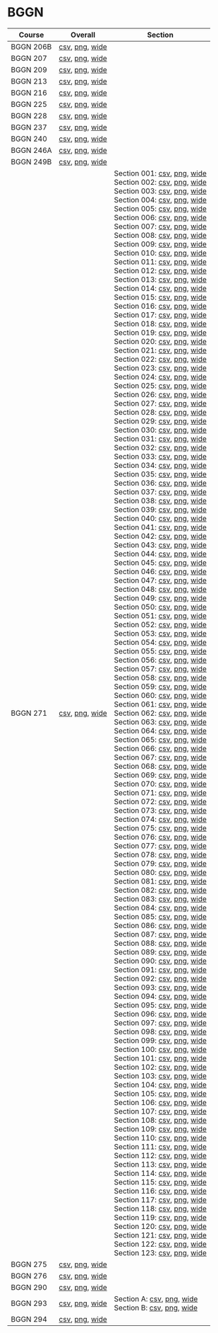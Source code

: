 # BGGN

| Course | Overall | Section |
| ------ | ------- | ------- |
| BGGN 206B | [csv](https://github.com/UCSD-Historical-Enrollment-Data/2025Winter/blob/main/overall/BGGN%20206B.csv), [png](https://raw.githubusercontent.com/UCSD-Historical-Enrollment-Data/2025Winter/main/plot_overall/BGGN%20206B.png), [wide](https://raw.githubusercontent.com/UCSD-Historical-Enrollment-Data/2025Winter/main/plot_overall_wide/BGGN%20206B.png) |  |
| BGGN 207 | [csv](https://github.com/UCSD-Historical-Enrollment-Data/2025Winter/blob/main/overall/BGGN%20207.csv), [png](https://raw.githubusercontent.com/UCSD-Historical-Enrollment-Data/2025Winter/main/plot_overall/BGGN%20207.png), [wide](https://raw.githubusercontent.com/UCSD-Historical-Enrollment-Data/2025Winter/main/plot_overall_wide/BGGN%20207.png) |  |
| BGGN 209 | [csv](https://github.com/UCSD-Historical-Enrollment-Data/2025Winter/blob/main/overall/BGGN%20209.csv), [png](https://raw.githubusercontent.com/UCSD-Historical-Enrollment-Data/2025Winter/main/plot_overall/BGGN%20209.png), [wide](https://raw.githubusercontent.com/UCSD-Historical-Enrollment-Data/2025Winter/main/plot_overall_wide/BGGN%20209.png) |  |
| BGGN 213 | [csv](https://github.com/UCSD-Historical-Enrollment-Data/2025Winter/blob/main/overall/BGGN%20213.csv), [png](https://raw.githubusercontent.com/UCSD-Historical-Enrollment-Data/2025Winter/main/plot_overall/BGGN%20213.png), [wide](https://raw.githubusercontent.com/UCSD-Historical-Enrollment-Data/2025Winter/main/plot_overall_wide/BGGN%20213.png) |  |
| BGGN 216 | [csv](https://github.com/UCSD-Historical-Enrollment-Data/2025Winter/blob/main/overall/BGGN%20216.csv), [png](https://raw.githubusercontent.com/UCSD-Historical-Enrollment-Data/2025Winter/main/plot_overall/BGGN%20216.png), [wide](https://raw.githubusercontent.com/UCSD-Historical-Enrollment-Data/2025Winter/main/plot_overall_wide/BGGN%20216.png) |  |
| BGGN 225 | [csv](https://github.com/UCSD-Historical-Enrollment-Data/2025Winter/blob/main/overall/BGGN%20225.csv), [png](https://raw.githubusercontent.com/UCSD-Historical-Enrollment-Data/2025Winter/main/plot_overall/BGGN%20225.png), [wide](https://raw.githubusercontent.com/UCSD-Historical-Enrollment-Data/2025Winter/main/plot_overall_wide/BGGN%20225.png) |  |
| BGGN 228 | [csv](https://github.com/UCSD-Historical-Enrollment-Data/2025Winter/blob/main/overall/BGGN%20228.csv), [png](https://raw.githubusercontent.com/UCSD-Historical-Enrollment-Data/2025Winter/main/plot_overall/BGGN%20228.png), [wide](https://raw.githubusercontent.com/UCSD-Historical-Enrollment-Data/2025Winter/main/plot_overall_wide/BGGN%20228.png) |  |
| BGGN 237 | [csv](https://github.com/UCSD-Historical-Enrollment-Data/2025Winter/blob/main/overall/BGGN%20237.csv), [png](https://raw.githubusercontent.com/UCSD-Historical-Enrollment-Data/2025Winter/main/plot_overall/BGGN%20237.png), [wide](https://raw.githubusercontent.com/UCSD-Historical-Enrollment-Data/2025Winter/main/plot_overall_wide/BGGN%20237.png) |  |
| BGGN 240 | [csv](https://github.com/UCSD-Historical-Enrollment-Data/2025Winter/blob/main/overall/BGGN%20240.csv), [png](https://raw.githubusercontent.com/UCSD-Historical-Enrollment-Data/2025Winter/main/plot_overall/BGGN%20240.png), [wide](https://raw.githubusercontent.com/UCSD-Historical-Enrollment-Data/2025Winter/main/plot_overall_wide/BGGN%20240.png) |  |
| BGGN 246A | [csv](https://github.com/UCSD-Historical-Enrollment-Data/2025Winter/blob/main/overall/BGGN%20246A.csv), [png](https://raw.githubusercontent.com/UCSD-Historical-Enrollment-Data/2025Winter/main/plot_overall/BGGN%20246A.png), [wide](https://raw.githubusercontent.com/UCSD-Historical-Enrollment-Data/2025Winter/main/plot_overall_wide/BGGN%20246A.png) |  |
| BGGN 249B | [csv](https://github.com/UCSD-Historical-Enrollment-Data/2025Winter/blob/main/overall/BGGN%20249B.csv), [png](https://raw.githubusercontent.com/UCSD-Historical-Enrollment-Data/2025Winter/main/plot_overall/BGGN%20249B.png), [wide](https://raw.githubusercontent.com/UCSD-Historical-Enrollment-Data/2025Winter/main/plot_overall_wide/BGGN%20249B.png) |  |
| BGGN 271 | [csv](https://github.com/UCSD-Historical-Enrollment-Data/2025Winter/blob/main/overall/BGGN%20271.csv), [png](https://raw.githubusercontent.com/UCSD-Historical-Enrollment-Data/2025Winter/main/plot_overall/BGGN%20271.png), [wide](https://raw.githubusercontent.com/UCSD-Historical-Enrollment-Data/2025Winter/main/plot_overall_wide/BGGN%20271.png) | Section 001: [csv](https://github.com/UCSD-Historical-Enrollment-Data/2025Winter/blob/main/section/BGGN%20271_001.csv), [png](https://raw.githubusercontent.com/UCSD-Historical-Enrollment-Data/2025Winter/main/plot_section/BGGN%20271_001.png), [wide](https://raw.githubusercontent.com/UCSD-Historical-Enrollment-Data/2025Winter/main/plot_section_wide/BGGN%20271_001.png)<br>Section 002: [csv](https://github.com/UCSD-Historical-Enrollment-Data/2025Winter/blob/main/section/BGGN%20271_002.csv), [png](https://raw.githubusercontent.com/UCSD-Historical-Enrollment-Data/2025Winter/main/plot_section/BGGN%20271_002.png), [wide](https://raw.githubusercontent.com/UCSD-Historical-Enrollment-Data/2025Winter/main/plot_section_wide/BGGN%20271_002.png)<br>Section 003: [csv](https://github.com/UCSD-Historical-Enrollment-Data/2025Winter/blob/main/section/BGGN%20271_003.csv), [png](https://raw.githubusercontent.com/UCSD-Historical-Enrollment-Data/2025Winter/main/plot_section/BGGN%20271_003.png), [wide](https://raw.githubusercontent.com/UCSD-Historical-Enrollment-Data/2025Winter/main/plot_section_wide/BGGN%20271_003.png)<br>Section 004: [csv](https://github.com/UCSD-Historical-Enrollment-Data/2025Winter/blob/main/section/BGGN%20271_004.csv), [png](https://raw.githubusercontent.com/UCSD-Historical-Enrollment-Data/2025Winter/main/plot_section/BGGN%20271_004.png), [wide](https://raw.githubusercontent.com/UCSD-Historical-Enrollment-Data/2025Winter/main/plot_section_wide/BGGN%20271_004.png)<br>Section 005: [csv](https://github.com/UCSD-Historical-Enrollment-Data/2025Winter/blob/main/section/BGGN%20271_005.csv), [png](https://raw.githubusercontent.com/UCSD-Historical-Enrollment-Data/2025Winter/main/plot_section/BGGN%20271_005.png), [wide](https://raw.githubusercontent.com/UCSD-Historical-Enrollment-Data/2025Winter/main/plot_section_wide/BGGN%20271_005.png)<br>Section 006: [csv](https://github.com/UCSD-Historical-Enrollment-Data/2025Winter/blob/main/section/BGGN%20271_006.csv), [png](https://raw.githubusercontent.com/UCSD-Historical-Enrollment-Data/2025Winter/main/plot_section/BGGN%20271_006.png), [wide](https://raw.githubusercontent.com/UCSD-Historical-Enrollment-Data/2025Winter/main/plot_section_wide/BGGN%20271_006.png)<br>Section 007: [csv](https://github.com/UCSD-Historical-Enrollment-Data/2025Winter/blob/main/section/BGGN%20271_007.csv), [png](https://raw.githubusercontent.com/UCSD-Historical-Enrollment-Data/2025Winter/main/plot_section/BGGN%20271_007.png), [wide](https://raw.githubusercontent.com/UCSD-Historical-Enrollment-Data/2025Winter/main/plot_section_wide/BGGN%20271_007.png)<br>Section 008: [csv](https://github.com/UCSD-Historical-Enrollment-Data/2025Winter/blob/main/section/BGGN%20271_008.csv), [png](https://raw.githubusercontent.com/UCSD-Historical-Enrollment-Data/2025Winter/main/plot_section/BGGN%20271_008.png), [wide](https://raw.githubusercontent.com/UCSD-Historical-Enrollment-Data/2025Winter/main/plot_section_wide/BGGN%20271_008.png)<br>Section 009: [csv](https://github.com/UCSD-Historical-Enrollment-Data/2025Winter/blob/main/section/BGGN%20271_009.csv), [png](https://raw.githubusercontent.com/UCSD-Historical-Enrollment-Data/2025Winter/main/plot_section/BGGN%20271_009.png), [wide](https://raw.githubusercontent.com/UCSD-Historical-Enrollment-Data/2025Winter/main/plot_section_wide/BGGN%20271_009.png)<br>Section 010: [csv](https://github.com/UCSD-Historical-Enrollment-Data/2025Winter/blob/main/section/BGGN%20271_010.csv), [png](https://raw.githubusercontent.com/UCSD-Historical-Enrollment-Data/2025Winter/main/plot_section/BGGN%20271_010.png), [wide](https://raw.githubusercontent.com/UCSD-Historical-Enrollment-Data/2025Winter/main/plot_section_wide/BGGN%20271_010.png)<br>Section 011: [csv](https://github.com/UCSD-Historical-Enrollment-Data/2025Winter/blob/main/section/BGGN%20271_011.csv), [png](https://raw.githubusercontent.com/UCSD-Historical-Enrollment-Data/2025Winter/main/plot_section/BGGN%20271_011.png), [wide](https://raw.githubusercontent.com/UCSD-Historical-Enrollment-Data/2025Winter/main/plot_section_wide/BGGN%20271_011.png)<br>Section 012: [csv](https://github.com/UCSD-Historical-Enrollment-Data/2025Winter/blob/main/section/BGGN%20271_012.csv), [png](https://raw.githubusercontent.com/UCSD-Historical-Enrollment-Data/2025Winter/main/plot_section/BGGN%20271_012.png), [wide](https://raw.githubusercontent.com/UCSD-Historical-Enrollment-Data/2025Winter/main/plot_section_wide/BGGN%20271_012.png)<br>Section 013: [csv](https://github.com/UCSD-Historical-Enrollment-Data/2025Winter/blob/main/section/BGGN%20271_013.csv), [png](https://raw.githubusercontent.com/UCSD-Historical-Enrollment-Data/2025Winter/main/plot_section/BGGN%20271_013.png), [wide](https://raw.githubusercontent.com/UCSD-Historical-Enrollment-Data/2025Winter/main/plot_section_wide/BGGN%20271_013.png)<br>Section 014: [csv](https://github.com/UCSD-Historical-Enrollment-Data/2025Winter/blob/main/section/BGGN%20271_014.csv), [png](https://raw.githubusercontent.com/UCSD-Historical-Enrollment-Data/2025Winter/main/plot_section/BGGN%20271_014.png), [wide](https://raw.githubusercontent.com/UCSD-Historical-Enrollment-Data/2025Winter/main/plot_section_wide/BGGN%20271_014.png)<br>Section 015: [csv](https://github.com/UCSD-Historical-Enrollment-Data/2025Winter/blob/main/section/BGGN%20271_015.csv), [png](https://raw.githubusercontent.com/UCSD-Historical-Enrollment-Data/2025Winter/main/plot_section/BGGN%20271_015.png), [wide](https://raw.githubusercontent.com/UCSD-Historical-Enrollment-Data/2025Winter/main/plot_section_wide/BGGN%20271_015.png)<br>Section 016: [csv](https://github.com/UCSD-Historical-Enrollment-Data/2025Winter/blob/main/section/BGGN%20271_016.csv), [png](https://raw.githubusercontent.com/UCSD-Historical-Enrollment-Data/2025Winter/main/plot_section/BGGN%20271_016.png), [wide](https://raw.githubusercontent.com/UCSD-Historical-Enrollment-Data/2025Winter/main/plot_section_wide/BGGN%20271_016.png)<br>Section 017: [csv](https://github.com/UCSD-Historical-Enrollment-Data/2025Winter/blob/main/section/BGGN%20271_017.csv), [png](https://raw.githubusercontent.com/UCSD-Historical-Enrollment-Data/2025Winter/main/plot_section/BGGN%20271_017.png), [wide](https://raw.githubusercontent.com/UCSD-Historical-Enrollment-Data/2025Winter/main/plot_section_wide/BGGN%20271_017.png)<br>Section 018: [csv](https://github.com/UCSD-Historical-Enrollment-Data/2025Winter/blob/main/section/BGGN%20271_018.csv), [png](https://raw.githubusercontent.com/UCSD-Historical-Enrollment-Data/2025Winter/main/plot_section/BGGN%20271_018.png), [wide](https://raw.githubusercontent.com/UCSD-Historical-Enrollment-Data/2025Winter/main/plot_section_wide/BGGN%20271_018.png)<br>Section 019: [csv](https://github.com/UCSD-Historical-Enrollment-Data/2025Winter/blob/main/section/BGGN%20271_019.csv), [png](https://raw.githubusercontent.com/UCSD-Historical-Enrollment-Data/2025Winter/main/plot_section/BGGN%20271_019.png), [wide](https://raw.githubusercontent.com/UCSD-Historical-Enrollment-Data/2025Winter/main/plot_section_wide/BGGN%20271_019.png)<br>Section 020: [csv](https://github.com/UCSD-Historical-Enrollment-Data/2025Winter/blob/main/section/BGGN%20271_020.csv), [png](https://raw.githubusercontent.com/UCSD-Historical-Enrollment-Data/2025Winter/main/plot_section/BGGN%20271_020.png), [wide](https://raw.githubusercontent.com/UCSD-Historical-Enrollment-Data/2025Winter/main/plot_section_wide/BGGN%20271_020.png)<br>Section 021: [csv](https://github.com/UCSD-Historical-Enrollment-Data/2025Winter/blob/main/section/BGGN%20271_021.csv), [png](https://raw.githubusercontent.com/UCSD-Historical-Enrollment-Data/2025Winter/main/plot_section/BGGN%20271_021.png), [wide](https://raw.githubusercontent.com/UCSD-Historical-Enrollment-Data/2025Winter/main/plot_section_wide/BGGN%20271_021.png)<br>Section 022: [csv](https://github.com/UCSD-Historical-Enrollment-Data/2025Winter/blob/main/section/BGGN%20271_022.csv), [png](https://raw.githubusercontent.com/UCSD-Historical-Enrollment-Data/2025Winter/main/plot_section/BGGN%20271_022.png), [wide](https://raw.githubusercontent.com/UCSD-Historical-Enrollment-Data/2025Winter/main/plot_section_wide/BGGN%20271_022.png)<br>Section 023: [csv](https://github.com/UCSD-Historical-Enrollment-Data/2025Winter/blob/main/section/BGGN%20271_023.csv), [png](https://raw.githubusercontent.com/UCSD-Historical-Enrollment-Data/2025Winter/main/plot_section/BGGN%20271_023.png), [wide](https://raw.githubusercontent.com/UCSD-Historical-Enrollment-Data/2025Winter/main/plot_section_wide/BGGN%20271_023.png)<br>Section 024: [csv](https://github.com/UCSD-Historical-Enrollment-Data/2025Winter/blob/main/section/BGGN%20271_024.csv), [png](https://raw.githubusercontent.com/UCSD-Historical-Enrollment-Data/2025Winter/main/plot_section/BGGN%20271_024.png), [wide](https://raw.githubusercontent.com/UCSD-Historical-Enrollment-Data/2025Winter/main/plot_section_wide/BGGN%20271_024.png)<br>Section 025: [csv](https://github.com/UCSD-Historical-Enrollment-Data/2025Winter/blob/main/section/BGGN%20271_025.csv), [png](https://raw.githubusercontent.com/UCSD-Historical-Enrollment-Data/2025Winter/main/plot_section/BGGN%20271_025.png), [wide](https://raw.githubusercontent.com/UCSD-Historical-Enrollment-Data/2025Winter/main/plot_section_wide/BGGN%20271_025.png)<br>Section 026: [csv](https://github.com/UCSD-Historical-Enrollment-Data/2025Winter/blob/main/section/BGGN%20271_026.csv), [png](https://raw.githubusercontent.com/UCSD-Historical-Enrollment-Data/2025Winter/main/plot_section/BGGN%20271_026.png), [wide](https://raw.githubusercontent.com/UCSD-Historical-Enrollment-Data/2025Winter/main/plot_section_wide/BGGN%20271_026.png)<br>Section 027: [csv](https://github.com/UCSD-Historical-Enrollment-Data/2025Winter/blob/main/section/BGGN%20271_027.csv), [png](https://raw.githubusercontent.com/UCSD-Historical-Enrollment-Data/2025Winter/main/plot_section/BGGN%20271_027.png), [wide](https://raw.githubusercontent.com/UCSD-Historical-Enrollment-Data/2025Winter/main/plot_section_wide/BGGN%20271_027.png)<br>Section 028: [csv](https://github.com/UCSD-Historical-Enrollment-Data/2025Winter/blob/main/section/BGGN%20271_028.csv), [png](https://raw.githubusercontent.com/UCSD-Historical-Enrollment-Data/2025Winter/main/plot_section/BGGN%20271_028.png), [wide](https://raw.githubusercontent.com/UCSD-Historical-Enrollment-Data/2025Winter/main/plot_section_wide/BGGN%20271_028.png)<br>Section 029: [csv](https://github.com/UCSD-Historical-Enrollment-Data/2025Winter/blob/main/section/BGGN%20271_029.csv), [png](https://raw.githubusercontent.com/UCSD-Historical-Enrollment-Data/2025Winter/main/plot_section/BGGN%20271_029.png), [wide](https://raw.githubusercontent.com/UCSD-Historical-Enrollment-Data/2025Winter/main/plot_section_wide/BGGN%20271_029.png)<br>Section 030: [csv](https://github.com/UCSD-Historical-Enrollment-Data/2025Winter/blob/main/section/BGGN%20271_030.csv), [png](https://raw.githubusercontent.com/UCSD-Historical-Enrollment-Data/2025Winter/main/plot_section/BGGN%20271_030.png), [wide](https://raw.githubusercontent.com/UCSD-Historical-Enrollment-Data/2025Winter/main/plot_section_wide/BGGN%20271_030.png)<br>Section 031: [csv](https://github.com/UCSD-Historical-Enrollment-Data/2025Winter/blob/main/section/BGGN%20271_031.csv), [png](https://raw.githubusercontent.com/UCSD-Historical-Enrollment-Data/2025Winter/main/plot_section/BGGN%20271_031.png), [wide](https://raw.githubusercontent.com/UCSD-Historical-Enrollment-Data/2025Winter/main/plot_section_wide/BGGN%20271_031.png)<br>Section 032: [csv](https://github.com/UCSD-Historical-Enrollment-Data/2025Winter/blob/main/section/BGGN%20271_032.csv), [png](https://raw.githubusercontent.com/UCSD-Historical-Enrollment-Data/2025Winter/main/plot_section/BGGN%20271_032.png), [wide](https://raw.githubusercontent.com/UCSD-Historical-Enrollment-Data/2025Winter/main/plot_section_wide/BGGN%20271_032.png)<br>Section 033: [csv](https://github.com/UCSD-Historical-Enrollment-Data/2025Winter/blob/main/section/BGGN%20271_033.csv), [png](https://raw.githubusercontent.com/UCSD-Historical-Enrollment-Data/2025Winter/main/plot_section/BGGN%20271_033.png), [wide](https://raw.githubusercontent.com/UCSD-Historical-Enrollment-Data/2025Winter/main/plot_section_wide/BGGN%20271_033.png)<br>Section 034: [csv](https://github.com/UCSD-Historical-Enrollment-Data/2025Winter/blob/main/section/BGGN%20271_034.csv), [png](https://raw.githubusercontent.com/UCSD-Historical-Enrollment-Data/2025Winter/main/plot_section/BGGN%20271_034.png), [wide](https://raw.githubusercontent.com/UCSD-Historical-Enrollment-Data/2025Winter/main/plot_section_wide/BGGN%20271_034.png)<br>Section 035: [csv](https://github.com/UCSD-Historical-Enrollment-Data/2025Winter/blob/main/section/BGGN%20271_035.csv), [png](https://raw.githubusercontent.com/UCSD-Historical-Enrollment-Data/2025Winter/main/plot_section/BGGN%20271_035.png), [wide](https://raw.githubusercontent.com/UCSD-Historical-Enrollment-Data/2025Winter/main/plot_section_wide/BGGN%20271_035.png)<br>Section 036: [csv](https://github.com/UCSD-Historical-Enrollment-Data/2025Winter/blob/main/section/BGGN%20271_036.csv), [png](https://raw.githubusercontent.com/UCSD-Historical-Enrollment-Data/2025Winter/main/plot_section/BGGN%20271_036.png), [wide](https://raw.githubusercontent.com/UCSD-Historical-Enrollment-Data/2025Winter/main/plot_section_wide/BGGN%20271_036.png)<br>Section 037: [csv](https://github.com/UCSD-Historical-Enrollment-Data/2025Winter/blob/main/section/BGGN%20271_037.csv), [png](https://raw.githubusercontent.com/UCSD-Historical-Enrollment-Data/2025Winter/main/plot_section/BGGN%20271_037.png), [wide](https://raw.githubusercontent.com/UCSD-Historical-Enrollment-Data/2025Winter/main/plot_section_wide/BGGN%20271_037.png)<br>Section 038: [csv](https://github.com/UCSD-Historical-Enrollment-Data/2025Winter/blob/main/section/BGGN%20271_038.csv), [png](https://raw.githubusercontent.com/UCSD-Historical-Enrollment-Data/2025Winter/main/plot_section/BGGN%20271_038.png), [wide](https://raw.githubusercontent.com/UCSD-Historical-Enrollment-Data/2025Winter/main/plot_section_wide/BGGN%20271_038.png)<br>Section 039: [csv](https://github.com/UCSD-Historical-Enrollment-Data/2025Winter/blob/main/section/BGGN%20271_039.csv), [png](https://raw.githubusercontent.com/UCSD-Historical-Enrollment-Data/2025Winter/main/plot_section/BGGN%20271_039.png), [wide](https://raw.githubusercontent.com/UCSD-Historical-Enrollment-Data/2025Winter/main/plot_section_wide/BGGN%20271_039.png)<br>Section 040: [csv](https://github.com/UCSD-Historical-Enrollment-Data/2025Winter/blob/main/section/BGGN%20271_040.csv), [png](https://raw.githubusercontent.com/UCSD-Historical-Enrollment-Data/2025Winter/main/plot_section/BGGN%20271_040.png), [wide](https://raw.githubusercontent.com/UCSD-Historical-Enrollment-Data/2025Winter/main/plot_section_wide/BGGN%20271_040.png)<br>Section 041: [csv](https://github.com/UCSD-Historical-Enrollment-Data/2025Winter/blob/main/section/BGGN%20271_041.csv), [png](https://raw.githubusercontent.com/UCSD-Historical-Enrollment-Data/2025Winter/main/plot_section/BGGN%20271_041.png), [wide](https://raw.githubusercontent.com/UCSD-Historical-Enrollment-Data/2025Winter/main/plot_section_wide/BGGN%20271_041.png)<br>Section 042: [csv](https://github.com/UCSD-Historical-Enrollment-Data/2025Winter/blob/main/section/BGGN%20271_042.csv), [png](https://raw.githubusercontent.com/UCSD-Historical-Enrollment-Data/2025Winter/main/plot_section/BGGN%20271_042.png), [wide](https://raw.githubusercontent.com/UCSD-Historical-Enrollment-Data/2025Winter/main/plot_section_wide/BGGN%20271_042.png)<br>Section 043: [csv](https://github.com/UCSD-Historical-Enrollment-Data/2025Winter/blob/main/section/BGGN%20271_043.csv), [png](https://raw.githubusercontent.com/UCSD-Historical-Enrollment-Data/2025Winter/main/plot_section/BGGN%20271_043.png), [wide](https://raw.githubusercontent.com/UCSD-Historical-Enrollment-Data/2025Winter/main/plot_section_wide/BGGN%20271_043.png)<br>Section 044: [csv](https://github.com/UCSD-Historical-Enrollment-Data/2025Winter/blob/main/section/BGGN%20271_044.csv), [png](https://raw.githubusercontent.com/UCSD-Historical-Enrollment-Data/2025Winter/main/plot_section/BGGN%20271_044.png), [wide](https://raw.githubusercontent.com/UCSD-Historical-Enrollment-Data/2025Winter/main/plot_section_wide/BGGN%20271_044.png)<br>Section 045: [csv](https://github.com/UCSD-Historical-Enrollment-Data/2025Winter/blob/main/section/BGGN%20271_045.csv), [png](https://raw.githubusercontent.com/UCSD-Historical-Enrollment-Data/2025Winter/main/plot_section/BGGN%20271_045.png), [wide](https://raw.githubusercontent.com/UCSD-Historical-Enrollment-Data/2025Winter/main/plot_section_wide/BGGN%20271_045.png)<br>Section 046: [csv](https://github.com/UCSD-Historical-Enrollment-Data/2025Winter/blob/main/section/BGGN%20271_046.csv), [png](https://raw.githubusercontent.com/UCSD-Historical-Enrollment-Data/2025Winter/main/plot_section/BGGN%20271_046.png), [wide](https://raw.githubusercontent.com/UCSD-Historical-Enrollment-Data/2025Winter/main/plot_section_wide/BGGN%20271_046.png)<br>Section 047: [csv](https://github.com/UCSD-Historical-Enrollment-Data/2025Winter/blob/main/section/BGGN%20271_047.csv), [png](https://raw.githubusercontent.com/UCSD-Historical-Enrollment-Data/2025Winter/main/plot_section/BGGN%20271_047.png), [wide](https://raw.githubusercontent.com/UCSD-Historical-Enrollment-Data/2025Winter/main/plot_section_wide/BGGN%20271_047.png)<br>Section 048: [csv](https://github.com/UCSD-Historical-Enrollment-Data/2025Winter/blob/main/section/BGGN%20271_048.csv), [png](https://raw.githubusercontent.com/UCSD-Historical-Enrollment-Data/2025Winter/main/plot_section/BGGN%20271_048.png), [wide](https://raw.githubusercontent.com/UCSD-Historical-Enrollment-Data/2025Winter/main/plot_section_wide/BGGN%20271_048.png)<br>Section 049: [csv](https://github.com/UCSD-Historical-Enrollment-Data/2025Winter/blob/main/section/BGGN%20271_049.csv), [png](https://raw.githubusercontent.com/UCSD-Historical-Enrollment-Data/2025Winter/main/plot_section/BGGN%20271_049.png), [wide](https://raw.githubusercontent.com/UCSD-Historical-Enrollment-Data/2025Winter/main/plot_section_wide/BGGN%20271_049.png)<br>Section 050: [csv](https://github.com/UCSD-Historical-Enrollment-Data/2025Winter/blob/main/section/BGGN%20271_050.csv), [png](https://raw.githubusercontent.com/UCSD-Historical-Enrollment-Data/2025Winter/main/plot_section/BGGN%20271_050.png), [wide](https://raw.githubusercontent.com/UCSD-Historical-Enrollment-Data/2025Winter/main/plot_section_wide/BGGN%20271_050.png)<br>Section 051: [csv](https://github.com/UCSD-Historical-Enrollment-Data/2025Winter/blob/main/section/BGGN%20271_051.csv), [png](https://raw.githubusercontent.com/UCSD-Historical-Enrollment-Data/2025Winter/main/plot_section/BGGN%20271_051.png), [wide](https://raw.githubusercontent.com/UCSD-Historical-Enrollment-Data/2025Winter/main/plot_section_wide/BGGN%20271_051.png)<br>Section 052: [csv](https://github.com/UCSD-Historical-Enrollment-Data/2025Winter/blob/main/section/BGGN%20271_052.csv), [png](https://raw.githubusercontent.com/UCSD-Historical-Enrollment-Data/2025Winter/main/plot_section/BGGN%20271_052.png), [wide](https://raw.githubusercontent.com/UCSD-Historical-Enrollment-Data/2025Winter/main/plot_section_wide/BGGN%20271_052.png)<br>Section 053: [csv](https://github.com/UCSD-Historical-Enrollment-Data/2025Winter/blob/main/section/BGGN%20271_053.csv), [png](https://raw.githubusercontent.com/UCSD-Historical-Enrollment-Data/2025Winter/main/plot_section/BGGN%20271_053.png), [wide](https://raw.githubusercontent.com/UCSD-Historical-Enrollment-Data/2025Winter/main/plot_section_wide/BGGN%20271_053.png)<br>Section 054: [csv](https://github.com/UCSD-Historical-Enrollment-Data/2025Winter/blob/main/section/BGGN%20271_054.csv), [png](https://raw.githubusercontent.com/UCSD-Historical-Enrollment-Data/2025Winter/main/plot_section/BGGN%20271_054.png), [wide](https://raw.githubusercontent.com/UCSD-Historical-Enrollment-Data/2025Winter/main/plot_section_wide/BGGN%20271_054.png)<br>Section 055: [csv](https://github.com/UCSD-Historical-Enrollment-Data/2025Winter/blob/main/section/BGGN%20271_055.csv), [png](https://raw.githubusercontent.com/UCSD-Historical-Enrollment-Data/2025Winter/main/plot_section/BGGN%20271_055.png), [wide](https://raw.githubusercontent.com/UCSD-Historical-Enrollment-Data/2025Winter/main/plot_section_wide/BGGN%20271_055.png)<br>Section 056: [csv](https://github.com/UCSD-Historical-Enrollment-Data/2025Winter/blob/main/section/BGGN%20271_056.csv), [png](https://raw.githubusercontent.com/UCSD-Historical-Enrollment-Data/2025Winter/main/plot_section/BGGN%20271_056.png), [wide](https://raw.githubusercontent.com/UCSD-Historical-Enrollment-Data/2025Winter/main/plot_section_wide/BGGN%20271_056.png)<br>Section 057: [csv](https://github.com/UCSD-Historical-Enrollment-Data/2025Winter/blob/main/section/BGGN%20271_057.csv), [png](https://raw.githubusercontent.com/UCSD-Historical-Enrollment-Data/2025Winter/main/plot_section/BGGN%20271_057.png), [wide](https://raw.githubusercontent.com/UCSD-Historical-Enrollment-Data/2025Winter/main/plot_section_wide/BGGN%20271_057.png)<br>Section 058: [csv](https://github.com/UCSD-Historical-Enrollment-Data/2025Winter/blob/main/section/BGGN%20271_058.csv), [png](https://raw.githubusercontent.com/UCSD-Historical-Enrollment-Data/2025Winter/main/plot_section/BGGN%20271_058.png), [wide](https://raw.githubusercontent.com/UCSD-Historical-Enrollment-Data/2025Winter/main/plot_section_wide/BGGN%20271_058.png)<br>Section 059: [csv](https://github.com/UCSD-Historical-Enrollment-Data/2025Winter/blob/main/section/BGGN%20271_059.csv), [png](https://raw.githubusercontent.com/UCSD-Historical-Enrollment-Data/2025Winter/main/plot_section/BGGN%20271_059.png), [wide](https://raw.githubusercontent.com/UCSD-Historical-Enrollment-Data/2025Winter/main/plot_section_wide/BGGN%20271_059.png)<br>Section 060: [csv](https://github.com/UCSD-Historical-Enrollment-Data/2025Winter/blob/main/section/BGGN%20271_060.csv), [png](https://raw.githubusercontent.com/UCSD-Historical-Enrollment-Data/2025Winter/main/plot_section/BGGN%20271_060.png), [wide](https://raw.githubusercontent.com/UCSD-Historical-Enrollment-Data/2025Winter/main/plot_section_wide/BGGN%20271_060.png)<br>Section 061: [csv](https://github.com/UCSD-Historical-Enrollment-Data/2025Winter/blob/main/section/BGGN%20271_061.csv), [png](https://raw.githubusercontent.com/UCSD-Historical-Enrollment-Data/2025Winter/main/plot_section/BGGN%20271_061.png), [wide](https://raw.githubusercontent.com/UCSD-Historical-Enrollment-Data/2025Winter/main/plot_section_wide/BGGN%20271_061.png)<br>Section 062: [csv](https://github.com/UCSD-Historical-Enrollment-Data/2025Winter/blob/main/section/BGGN%20271_062.csv), [png](https://raw.githubusercontent.com/UCSD-Historical-Enrollment-Data/2025Winter/main/plot_section/BGGN%20271_062.png), [wide](https://raw.githubusercontent.com/UCSD-Historical-Enrollment-Data/2025Winter/main/plot_section_wide/BGGN%20271_062.png)<br>Section 063: [csv](https://github.com/UCSD-Historical-Enrollment-Data/2025Winter/blob/main/section/BGGN%20271_063.csv), [png](https://raw.githubusercontent.com/UCSD-Historical-Enrollment-Data/2025Winter/main/plot_section/BGGN%20271_063.png), [wide](https://raw.githubusercontent.com/UCSD-Historical-Enrollment-Data/2025Winter/main/plot_section_wide/BGGN%20271_063.png)<br>Section 064: [csv](https://github.com/UCSD-Historical-Enrollment-Data/2025Winter/blob/main/section/BGGN%20271_064.csv), [png](https://raw.githubusercontent.com/UCSD-Historical-Enrollment-Data/2025Winter/main/plot_section/BGGN%20271_064.png), [wide](https://raw.githubusercontent.com/UCSD-Historical-Enrollment-Data/2025Winter/main/plot_section_wide/BGGN%20271_064.png)<br>Section 065: [csv](https://github.com/UCSD-Historical-Enrollment-Data/2025Winter/blob/main/section/BGGN%20271_065.csv), [png](https://raw.githubusercontent.com/UCSD-Historical-Enrollment-Data/2025Winter/main/plot_section/BGGN%20271_065.png), [wide](https://raw.githubusercontent.com/UCSD-Historical-Enrollment-Data/2025Winter/main/plot_section_wide/BGGN%20271_065.png)<br>Section 066: [csv](https://github.com/UCSD-Historical-Enrollment-Data/2025Winter/blob/main/section/BGGN%20271_066.csv), [png](https://raw.githubusercontent.com/UCSD-Historical-Enrollment-Data/2025Winter/main/plot_section/BGGN%20271_066.png), [wide](https://raw.githubusercontent.com/UCSD-Historical-Enrollment-Data/2025Winter/main/plot_section_wide/BGGN%20271_066.png)<br>Section 067: [csv](https://github.com/UCSD-Historical-Enrollment-Data/2025Winter/blob/main/section/BGGN%20271_067.csv), [png](https://raw.githubusercontent.com/UCSD-Historical-Enrollment-Data/2025Winter/main/plot_section/BGGN%20271_067.png), [wide](https://raw.githubusercontent.com/UCSD-Historical-Enrollment-Data/2025Winter/main/plot_section_wide/BGGN%20271_067.png)<br>Section 068: [csv](https://github.com/UCSD-Historical-Enrollment-Data/2025Winter/blob/main/section/BGGN%20271_068.csv), [png](https://raw.githubusercontent.com/UCSD-Historical-Enrollment-Data/2025Winter/main/plot_section/BGGN%20271_068.png), [wide](https://raw.githubusercontent.com/UCSD-Historical-Enrollment-Data/2025Winter/main/plot_section_wide/BGGN%20271_068.png)<br>Section 069: [csv](https://github.com/UCSD-Historical-Enrollment-Data/2025Winter/blob/main/section/BGGN%20271_069.csv), [png](https://raw.githubusercontent.com/UCSD-Historical-Enrollment-Data/2025Winter/main/plot_section/BGGN%20271_069.png), [wide](https://raw.githubusercontent.com/UCSD-Historical-Enrollment-Data/2025Winter/main/plot_section_wide/BGGN%20271_069.png)<br>Section 070: [csv](https://github.com/UCSD-Historical-Enrollment-Data/2025Winter/blob/main/section/BGGN%20271_070.csv), [png](https://raw.githubusercontent.com/UCSD-Historical-Enrollment-Data/2025Winter/main/plot_section/BGGN%20271_070.png), [wide](https://raw.githubusercontent.com/UCSD-Historical-Enrollment-Data/2025Winter/main/plot_section_wide/BGGN%20271_070.png)<br>Section 071: [csv](https://github.com/UCSD-Historical-Enrollment-Data/2025Winter/blob/main/section/BGGN%20271_071.csv), [png](https://raw.githubusercontent.com/UCSD-Historical-Enrollment-Data/2025Winter/main/plot_section/BGGN%20271_071.png), [wide](https://raw.githubusercontent.com/UCSD-Historical-Enrollment-Data/2025Winter/main/plot_section_wide/BGGN%20271_071.png)<br>Section 072: [csv](https://github.com/UCSD-Historical-Enrollment-Data/2025Winter/blob/main/section/BGGN%20271_072.csv), [png](https://raw.githubusercontent.com/UCSD-Historical-Enrollment-Data/2025Winter/main/plot_section/BGGN%20271_072.png), [wide](https://raw.githubusercontent.com/UCSD-Historical-Enrollment-Data/2025Winter/main/plot_section_wide/BGGN%20271_072.png)<br>Section 073: [csv](https://github.com/UCSD-Historical-Enrollment-Data/2025Winter/blob/main/section/BGGN%20271_073.csv), [png](https://raw.githubusercontent.com/UCSD-Historical-Enrollment-Data/2025Winter/main/plot_section/BGGN%20271_073.png), [wide](https://raw.githubusercontent.com/UCSD-Historical-Enrollment-Data/2025Winter/main/plot_section_wide/BGGN%20271_073.png)<br>Section 074: [csv](https://github.com/UCSD-Historical-Enrollment-Data/2025Winter/blob/main/section/BGGN%20271_074.csv), [png](https://raw.githubusercontent.com/UCSD-Historical-Enrollment-Data/2025Winter/main/plot_section/BGGN%20271_074.png), [wide](https://raw.githubusercontent.com/UCSD-Historical-Enrollment-Data/2025Winter/main/plot_section_wide/BGGN%20271_074.png)<br>Section 075: [csv](https://github.com/UCSD-Historical-Enrollment-Data/2025Winter/blob/main/section/BGGN%20271_075.csv), [png](https://raw.githubusercontent.com/UCSD-Historical-Enrollment-Data/2025Winter/main/plot_section/BGGN%20271_075.png), [wide](https://raw.githubusercontent.com/UCSD-Historical-Enrollment-Data/2025Winter/main/plot_section_wide/BGGN%20271_075.png)<br>Section 076: [csv](https://github.com/UCSD-Historical-Enrollment-Data/2025Winter/blob/main/section/BGGN%20271_076.csv), [png](https://raw.githubusercontent.com/UCSD-Historical-Enrollment-Data/2025Winter/main/plot_section/BGGN%20271_076.png), [wide](https://raw.githubusercontent.com/UCSD-Historical-Enrollment-Data/2025Winter/main/plot_section_wide/BGGN%20271_076.png)<br>Section 077: [csv](https://github.com/UCSD-Historical-Enrollment-Data/2025Winter/blob/main/section/BGGN%20271_077.csv), [png](https://raw.githubusercontent.com/UCSD-Historical-Enrollment-Data/2025Winter/main/plot_section/BGGN%20271_077.png), [wide](https://raw.githubusercontent.com/UCSD-Historical-Enrollment-Data/2025Winter/main/plot_section_wide/BGGN%20271_077.png)<br>Section 078: [csv](https://github.com/UCSD-Historical-Enrollment-Data/2025Winter/blob/main/section/BGGN%20271_078.csv), [png](https://raw.githubusercontent.com/UCSD-Historical-Enrollment-Data/2025Winter/main/plot_section/BGGN%20271_078.png), [wide](https://raw.githubusercontent.com/UCSD-Historical-Enrollment-Data/2025Winter/main/plot_section_wide/BGGN%20271_078.png)<br>Section 079: [csv](https://github.com/UCSD-Historical-Enrollment-Data/2025Winter/blob/main/section/BGGN%20271_079.csv), [png](https://raw.githubusercontent.com/UCSD-Historical-Enrollment-Data/2025Winter/main/plot_section/BGGN%20271_079.png), [wide](https://raw.githubusercontent.com/UCSD-Historical-Enrollment-Data/2025Winter/main/plot_section_wide/BGGN%20271_079.png)<br>Section 080: [csv](https://github.com/UCSD-Historical-Enrollment-Data/2025Winter/blob/main/section/BGGN%20271_080.csv), [png](https://raw.githubusercontent.com/UCSD-Historical-Enrollment-Data/2025Winter/main/plot_section/BGGN%20271_080.png), [wide](https://raw.githubusercontent.com/UCSD-Historical-Enrollment-Data/2025Winter/main/plot_section_wide/BGGN%20271_080.png)<br>Section 081: [csv](https://github.com/UCSD-Historical-Enrollment-Data/2025Winter/blob/main/section/BGGN%20271_081.csv), [png](https://raw.githubusercontent.com/UCSD-Historical-Enrollment-Data/2025Winter/main/plot_section/BGGN%20271_081.png), [wide](https://raw.githubusercontent.com/UCSD-Historical-Enrollment-Data/2025Winter/main/plot_section_wide/BGGN%20271_081.png)<br>Section 082: [csv](https://github.com/UCSD-Historical-Enrollment-Data/2025Winter/blob/main/section/BGGN%20271_082.csv), [png](https://raw.githubusercontent.com/UCSD-Historical-Enrollment-Data/2025Winter/main/plot_section/BGGN%20271_082.png), [wide](https://raw.githubusercontent.com/UCSD-Historical-Enrollment-Data/2025Winter/main/plot_section_wide/BGGN%20271_082.png)<br>Section 083: [csv](https://github.com/UCSD-Historical-Enrollment-Data/2025Winter/blob/main/section/BGGN%20271_083.csv), [png](https://raw.githubusercontent.com/UCSD-Historical-Enrollment-Data/2025Winter/main/plot_section/BGGN%20271_083.png), [wide](https://raw.githubusercontent.com/UCSD-Historical-Enrollment-Data/2025Winter/main/plot_section_wide/BGGN%20271_083.png)<br>Section 084: [csv](https://github.com/UCSD-Historical-Enrollment-Data/2025Winter/blob/main/section/BGGN%20271_084.csv), [png](https://raw.githubusercontent.com/UCSD-Historical-Enrollment-Data/2025Winter/main/plot_section/BGGN%20271_084.png), [wide](https://raw.githubusercontent.com/UCSD-Historical-Enrollment-Data/2025Winter/main/plot_section_wide/BGGN%20271_084.png)<br>Section 085: [csv](https://github.com/UCSD-Historical-Enrollment-Data/2025Winter/blob/main/section/BGGN%20271_085.csv), [png](https://raw.githubusercontent.com/UCSD-Historical-Enrollment-Data/2025Winter/main/plot_section/BGGN%20271_085.png), [wide](https://raw.githubusercontent.com/UCSD-Historical-Enrollment-Data/2025Winter/main/plot_section_wide/BGGN%20271_085.png)<br>Section 086: [csv](https://github.com/UCSD-Historical-Enrollment-Data/2025Winter/blob/main/section/BGGN%20271_086.csv), [png](https://raw.githubusercontent.com/UCSD-Historical-Enrollment-Data/2025Winter/main/plot_section/BGGN%20271_086.png), [wide](https://raw.githubusercontent.com/UCSD-Historical-Enrollment-Data/2025Winter/main/plot_section_wide/BGGN%20271_086.png)<br>Section 087: [csv](https://github.com/UCSD-Historical-Enrollment-Data/2025Winter/blob/main/section/BGGN%20271_087.csv), [png](https://raw.githubusercontent.com/UCSD-Historical-Enrollment-Data/2025Winter/main/plot_section/BGGN%20271_087.png), [wide](https://raw.githubusercontent.com/UCSD-Historical-Enrollment-Data/2025Winter/main/plot_section_wide/BGGN%20271_087.png)<br>Section 088: [csv](https://github.com/UCSD-Historical-Enrollment-Data/2025Winter/blob/main/section/BGGN%20271_088.csv), [png](https://raw.githubusercontent.com/UCSD-Historical-Enrollment-Data/2025Winter/main/plot_section/BGGN%20271_088.png), [wide](https://raw.githubusercontent.com/UCSD-Historical-Enrollment-Data/2025Winter/main/plot_section_wide/BGGN%20271_088.png)<br>Section 089: [csv](https://github.com/UCSD-Historical-Enrollment-Data/2025Winter/blob/main/section/BGGN%20271_089.csv), [png](https://raw.githubusercontent.com/UCSD-Historical-Enrollment-Data/2025Winter/main/plot_section/BGGN%20271_089.png), [wide](https://raw.githubusercontent.com/UCSD-Historical-Enrollment-Data/2025Winter/main/plot_section_wide/BGGN%20271_089.png)<br>Section 090: [csv](https://github.com/UCSD-Historical-Enrollment-Data/2025Winter/blob/main/section/BGGN%20271_090.csv), [png](https://raw.githubusercontent.com/UCSD-Historical-Enrollment-Data/2025Winter/main/plot_section/BGGN%20271_090.png), [wide](https://raw.githubusercontent.com/UCSD-Historical-Enrollment-Data/2025Winter/main/plot_section_wide/BGGN%20271_090.png)<br>Section 091: [csv](https://github.com/UCSD-Historical-Enrollment-Data/2025Winter/blob/main/section/BGGN%20271_091.csv), [png](https://raw.githubusercontent.com/UCSD-Historical-Enrollment-Data/2025Winter/main/plot_section/BGGN%20271_091.png), [wide](https://raw.githubusercontent.com/UCSD-Historical-Enrollment-Data/2025Winter/main/plot_section_wide/BGGN%20271_091.png)<br>Section 092: [csv](https://github.com/UCSD-Historical-Enrollment-Data/2025Winter/blob/main/section/BGGN%20271_092.csv), [png](https://raw.githubusercontent.com/UCSD-Historical-Enrollment-Data/2025Winter/main/plot_section/BGGN%20271_092.png), [wide](https://raw.githubusercontent.com/UCSD-Historical-Enrollment-Data/2025Winter/main/plot_section_wide/BGGN%20271_092.png)<br>Section 093: [csv](https://github.com/UCSD-Historical-Enrollment-Data/2025Winter/blob/main/section/BGGN%20271_093.csv), [png](https://raw.githubusercontent.com/UCSD-Historical-Enrollment-Data/2025Winter/main/plot_section/BGGN%20271_093.png), [wide](https://raw.githubusercontent.com/UCSD-Historical-Enrollment-Data/2025Winter/main/plot_section_wide/BGGN%20271_093.png)<br>Section 094: [csv](https://github.com/UCSD-Historical-Enrollment-Data/2025Winter/blob/main/section/BGGN%20271_094.csv), [png](https://raw.githubusercontent.com/UCSD-Historical-Enrollment-Data/2025Winter/main/plot_section/BGGN%20271_094.png), [wide](https://raw.githubusercontent.com/UCSD-Historical-Enrollment-Data/2025Winter/main/plot_section_wide/BGGN%20271_094.png)<br>Section 095: [csv](https://github.com/UCSD-Historical-Enrollment-Data/2025Winter/blob/main/section/BGGN%20271_095.csv), [png](https://raw.githubusercontent.com/UCSD-Historical-Enrollment-Data/2025Winter/main/plot_section/BGGN%20271_095.png), [wide](https://raw.githubusercontent.com/UCSD-Historical-Enrollment-Data/2025Winter/main/plot_section_wide/BGGN%20271_095.png)<br>Section 096: [csv](https://github.com/UCSD-Historical-Enrollment-Data/2025Winter/blob/main/section/BGGN%20271_096.csv), [png](https://raw.githubusercontent.com/UCSD-Historical-Enrollment-Data/2025Winter/main/plot_section/BGGN%20271_096.png), [wide](https://raw.githubusercontent.com/UCSD-Historical-Enrollment-Data/2025Winter/main/plot_section_wide/BGGN%20271_096.png)<br>Section 097: [csv](https://github.com/UCSD-Historical-Enrollment-Data/2025Winter/blob/main/section/BGGN%20271_097.csv), [png](https://raw.githubusercontent.com/UCSD-Historical-Enrollment-Data/2025Winter/main/plot_section/BGGN%20271_097.png), [wide](https://raw.githubusercontent.com/UCSD-Historical-Enrollment-Data/2025Winter/main/plot_section_wide/BGGN%20271_097.png)<br>Section 098: [csv](https://github.com/UCSD-Historical-Enrollment-Data/2025Winter/blob/main/section/BGGN%20271_098.csv), [png](https://raw.githubusercontent.com/UCSD-Historical-Enrollment-Data/2025Winter/main/plot_section/BGGN%20271_098.png), [wide](https://raw.githubusercontent.com/UCSD-Historical-Enrollment-Data/2025Winter/main/plot_section_wide/BGGN%20271_098.png)<br>Section 099: [csv](https://github.com/UCSD-Historical-Enrollment-Data/2025Winter/blob/main/section/BGGN%20271_099.csv), [png](https://raw.githubusercontent.com/UCSD-Historical-Enrollment-Data/2025Winter/main/plot_section/BGGN%20271_099.png), [wide](https://raw.githubusercontent.com/UCSD-Historical-Enrollment-Data/2025Winter/main/plot_section_wide/BGGN%20271_099.png)<br>Section 100: [csv](https://github.com/UCSD-Historical-Enrollment-Data/2025Winter/blob/main/section/BGGN%20271_100.csv), [png](https://raw.githubusercontent.com/UCSD-Historical-Enrollment-Data/2025Winter/main/plot_section/BGGN%20271_100.png), [wide](https://raw.githubusercontent.com/UCSD-Historical-Enrollment-Data/2025Winter/main/plot_section_wide/BGGN%20271_100.png)<br>Section 101: [csv](https://github.com/UCSD-Historical-Enrollment-Data/2025Winter/blob/main/section/BGGN%20271_101.csv), [png](https://raw.githubusercontent.com/UCSD-Historical-Enrollment-Data/2025Winter/main/plot_section/BGGN%20271_101.png), [wide](https://raw.githubusercontent.com/UCSD-Historical-Enrollment-Data/2025Winter/main/plot_section_wide/BGGN%20271_101.png)<br>Section 102: [csv](https://github.com/UCSD-Historical-Enrollment-Data/2025Winter/blob/main/section/BGGN%20271_102.csv), [png](https://raw.githubusercontent.com/UCSD-Historical-Enrollment-Data/2025Winter/main/plot_section/BGGN%20271_102.png), [wide](https://raw.githubusercontent.com/UCSD-Historical-Enrollment-Data/2025Winter/main/plot_section_wide/BGGN%20271_102.png)<br>Section 103: [csv](https://github.com/UCSD-Historical-Enrollment-Data/2025Winter/blob/main/section/BGGN%20271_103.csv), [png](https://raw.githubusercontent.com/UCSD-Historical-Enrollment-Data/2025Winter/main/plot_section/BGGN%20271_103.png), [wide](https://raw.githubusercontent.com/UCSD-Historical-Enrollment-Data/2025Winter/main/plot_section_wide/BGGN%20271_103.png)<br>Section 104: [csv](https://github.com/UCSD-Historical-Enrollment-Data/2025Winter/blob/main/section/BGGN%20271_104.csv), [png](https://raw.githubusercontent.com/UCSD-Historical-Enrollment-Data/2025Winter/main/plot_section/BGGN%20271_104.png), [wide](https://raw.githubusercontent.com/UCSD-Historical-Enrollment-Data/2025Winter/main/plot_section_wide/BGGN%20271_104.png)<br>Section 105: [csv](https://github.com/UCSD-Historical-Enrollment-Data/2025Winter/blob/main/section/BGGN%20271_105.csv), [png](https://raw.githubusercontent.com/UCSD-Historical-Enrollment-Data/2025Winter/main/plot_section/BGGN%20271_105.png), [wide](https://raw.githubusercontent.com/UCSD-Historical-Enrollment-Data/2025Winter/main/plot_section_wide/BGGN%20271_105.png)<br>Section 106: [csv](https://github.com/UCSD-Historical-Enrollment-Data/2025Winter/blob/main/section/BGGN%20271_106.csv), [png](https://raw.githubusercontent.com/UCSD-Historical-Enrollment-Data/2025Winter/main/plot_section/BGGN%20271_106.png), [wide](https://raw.githubusercontent.com/UCSD-Historical-Enrollment-Data/2025Winter/main/plot_section_wide/BGGN%20271_106.png)<br>Section 107: [csv](https://github.com/UCSD-Historical-Enrollment-Data/2025Winter/blob/main/section/BGGN%20271_107.csv), [png](https://raw.githubusercontent.com/UCSD-Historical-Enrollment-Data/2025Winter/main/plot_section/BGGN%20271_107.png), [wide](https://raw.githubusercontent.com/UCSD-Historical-Enrollment-Data/2025Winter/main/plot_section_wide/BGGN%20271_107.png)<br>Section 108: [csv](https://github.com/UCSD-Historical-Enrollment-Data/2025Winter/blob/main/section/BGGN%20271_108.csv), [png](https://raw.githubusercontent.com/UCSD-Historical-Enrollment-Data/2025Winter/main/plot_section/BGGN%20271_108.png), [wide](https://raw.githubusercontent.com/UCSD-Historical-Enrollment-Data/2025Winter/main/plot_section_wide/BGGN%20271_108.png)<br>Section 109: [csv](https://github.com/UCSD-Historical-Enrollment-Data/2025Winter/blob/main/section/BGGN%20271_109.csv), [png](https://raw.githubusercontent.com/UCSD-Historical-Enrollment-Data/2025Winter/main/plot_section/BGGN%20271_109.png), [wide](https://raw.githubusercontent.com/UCSD-Historical-Enrollment-Data/2025Winter/main/plot_section_wide/BGGN%20271_109.png)<br>Section 110: [csv](https://github.com/UCSD-Historical-Enrollment-Data/2025Winter/blob/main/section/BGGN%20271_110.csv), [png](https://raw.githubusercontent.com/UCSD-Historical-Enrollment-Data/2025Winter/main/plot_section/BGGN%20271_110.png), [wide](https://raw.githubusercontent.com/UCSD-Historical-Enrollment-Data/2025Winter/main/plot_section_wide/BGGN%20271_110.png)<br>Section 111: [csv](https://github.com/UCSD-Historical-Enrollment-Data/2025Winter/blob/main/section/BGGN%20271_111.csv), [png](https://raw.githubusercontent.com/UCSD-Historical-Enrollment-Data/2025Winter/main/plot_section/BGGN%20271_111.png), [wide](https://raw.githubusercontent.com/UCSD-Historical-Enrollment-Data/2025Winter/main/plot_section_wide/BGGN%20271_111.png)<br>Section 112: [csv](https://github.com/UCSD-Historical-Enrollment-Data/2025Winter/blob/main/section/BGGN%20271_112.csv), [png](https://raw.githubusercontent.com/UCSD-Historical-Enrollment-Data/2025Winter/main/plot_section/BGGN%20271_112.png), [wide](https://raw.githubusercontent.com/UCSD-Historical-Enrollment-Data/2025Winter/main/plot_section_wide/BGGN%20271_112.png)<br>Section 113: [csv](https://github.com/UCSD-Historical-Enrollment-Data/2025Winter/blob/main/section/BGGN%20271_113.csv), [png](https://raw.githubusercontent.com/UCSD-Historical-Enrollment-Data/2025Winter/main/plot_section/BGGN%20271_113.png), [wide](https://raw.githubusercontent.com/UCSD-Historical-Enrollment-Data/2025Winter/main/plot_section_wide/BGGN%20271_113.png)<br>Section 114: [csv](https://github.com/UCSD-Historical-Enrollment-Data/2025Winter/blob/main/section/BGGN%20271_114.csv), [png](https://raw.githubusercontent.com/UCSD-Historical-Enrollment-Data/2025Winter/main/plot_section/BGGN%20271_114.png), [wide](https://raw.githubusercontent.com/UCSD-Historical-Enrollment-Data/2025Winter/main/plot_section_wide/BGGN%20271_114.png)<br>Section 115: [csv](https://github.com/UCSD-Historical-Enrollment-Data/2025Winter/blob/main/section/BGGN%20271_115.csv), [png](https://raw.githubusercontent.com/UCSD-Historical-Enrollment-Data/2025Winter/main/plot_section/BGGN%20271_115.png), [wide](https://raw.githubusercontent.com/UCSD-Historical-Enrollment-Data/2025Winter/main/plot_section_wide/BGGN%20271_115.png)<br>Section 116: [csv](https://github.com/UCSD-Historical-Enrollment-Data/2025Winter/blob/main/section/BGGN%20271_116.csv), [png](https://raw.githubusercontent.com/UCSD-Historical-Enrollment-Data/2025Winter/main/plot_section/BGGN%20271_116.png), [wide](https://raw.githubusercontent.com/UCSD-Historical-Enrollment-Data/2025Winter/main/plot_section_wide/BGGN%20271_116.png)<br>Section 117: [csv](https://github.com/UCSD-Historical-Enrollment-Data/2025Winter/blob/main/section/BGGN%20271_117.csv), [png](https://raw.githubusercontent.com/UCSD-Historical-Enrollment-Data/2025Winter/main/plot_section/BGGN%20271_117.png), [wide](https://raw.githubusercontent.com/UCSD-Historical-Enrollment-Data/2025Winter/main/plot_section_wide/BGGN%20271_117.png)<br>Section 118: [csv](https://github.com/UCSD-Historical-Enrollment-Data/2025Winter/blob/main/section/BGGN%20271_118.csv), [png](https://raw.githubusercontent.com/UCSD-Historical-Enrollment-Data/2025Winter/main/plot_section/BGGN%20271_118.png), [wide](https://raw.githubusercontent.com/UCSD-Historical-Enrollment-Data/2025Winter/main/plot_section_wide/BGGN%20271_118.png)<br>Section 119: [csv](https://github.com/UCSD-Historical-Enrollment-Data/2025Winter/blob/main/section/BGGN%20271_119.csv), [png](https://raw.githubusercontent.com/UCSD-Historical-Enrollment-Data/2025Winter/main/plot_section/BGGN%20271_119.png), [wide](https://raw.githubusercontent.com/UCSD-Historical-Enrollment-Data/2025Winter/main/plot_section_wide/BGGN%20271_119.png)<br>Section 120: [csv](https://github.com/UCSD-Historical-Enrollment-Data/2025Winter/blob/main/section/BGGN%20271_120.csv), [png](https://raw.githubusercontent.com/UCSD-Historical-Enrollment-Data/2025Winter/main/plot_section/BGGN%20271_120.png), [wide](https://raw.githubusercontent.com/UCSD-Historical-Enrollment-Data/2025Winter/main/plot_section_wide/BGGN%20271_120.png)<br>Section 121: [csv](https://github.com/UCSD-Historical-Enrollment-Data/2025Winter/blob/main/section/BGGN%20271_121.csv), [png](https://raw.githubusercontent.com/UCSD-Historical-Enrollment-Data/2025Winter/main/plot_section/BGGN%20271_121.png), [wide](https://raw.githubusercontent.com/UCSD-Historical-Enrollment-Data/2025Winter/main/plot_section_wide/BGGN%20271_121.png)<br>Section 122: [csv](https://github.com/UCSD-Historical-Enrollment-Data/2025Winter/blob/main/section/BGGN%20271_122.csv), [png](https://raw.githubusercontent.com/UCSD-Historical-Enrollment-Data/2025Winter/main/plot_section/BGGN%20271_122.png), [wide](https://raw.githubusercontent.com/UCSD-Historical-Enrollment-Data/2025Winter/main/plot_section_wide/BGGN%20271_122.png)<br>Section 123: [csv](https://github.com/UCSD-Historical-Enrollment-Data/2025Winter/blob/main/section/BGGN%20271_123.csv), [png](https://raw.githubusercontent.com/UCSD-Historical-Enrollment-Data/2025Winter/main/plot_section/BGGN%20271_123.png), [wide](https://raw.githubusercontent.com/UCSD-Historical-Enrollment-Data/2025Winter/main/plot_section_wide/BGGN%20271_123.png) |
| BGGN 275 | [csv](https://github.com/UCSD-Historical-Enrollment-Data/2025Winter/blob/main/overall/BGGN%20275.csv), [png](https://raw.githubusercontent.com/UCSD-Historical-Enrollment-Data/2025Winter/main/plot_overall/BGGN%20275.png), [wide](https://raw.githubusercontent.com/UCSD-Historical-Enrollment-Data/2025Winter/main/plot_overall_wide/BGGN%20275.png) |  |
| BGGN 276 | [csv](https://github.com/UCSD-Historical-Enrollment-Data/2025Winter/blob/main/overall/BGGN%20276.csv), [png](https://raw.githubusercontent.com/UCSD-Historical-Enrollment-Data/2025Winter/main/plot_overall/BGGN%20276.png), [wide](https://raw.githubusercontent.com/UCSD-Historical-Enrollment-Data/2025Winter/main/plot_overall_wide/BGGN%20276.png) |  |
| BGGN 290 | [csv](https://github.com/UCSD-Historical-Enrollment-Data/2025Winter/blob/main/overall/BGGN%20290.csv), [png](https://raw.githubusercontent.com/UCSD-Historical-Enrollment-Data/2025Winter/main/plot_overall/BGGN%20290.png), [wide](https://raw.githubusercontent.com/UCSD-Historical-Enrollment-Data/2025Winter/main/plot_overall_wide/BGGN%20290.png) |  |
| BGGN 293 | [csv](https://github.com/UCSD-Historical-Enrollment-Data/2025Winter/blob/main/overall/BGGN%20293.csv), [png](https://raw.githubusercontent.com/UCSD-Historical-Enrollment-Data/2025Winter/main/plot_overall/BGGN%20293.png), [wide](https://raw.githubusercontent.com/UCSD-Historical-Enrollment-Data/2025Winter/main/plot_overall_wide/BGGN%20293.png) | Section A: [csv](https://github.com/UCSD-Historical-Enrollment-Data/2025Winter/blob/main/section/BGGN%20293_A.csv), [png](https://raw.githubusercontent.com/UCSD-Historical-Enrollment-Data/2025Winter/main/plot_section/BGGN%20293_A.png), [wide](https://raw.githubusercontent.com/UCSD-Historical-Enrollment-Data/2025Winter/main/plot_section_wide/BGGN%20293_A.png)<br>Section B: [csv](https://github.com/UCSD-Historical-Enrollment-Data/2025Winter/blob/main/section/BGGN%20293_B.csv), [png](https://raw.githubusercontent.com/UCSD-Historical-Enrollment-Data/2025Winter/main/plot_section/BGGN%20293_B.png), [wide](https://raw.githubusercontent.com/UCSD-Historical-Enrollment-Data/2025Winter/main/plot_section_wide/BGGN%20293_B.png) |
| BGGN 294 | [csv](https://github.com/UCSD-Historical-Enrollment-Data/2025Winter/blob/main/overall/BGGN%20294.csv), [png](https://raw.githubusercontent.com/UCSD-Historical-Enrollment-Data/2025Winter/main/plot_overall/BGGN%20294.png), [wide](https://raw.githubusercontent.com/UCSD-Historical-Enrollment-Data/2025Winter/main/plot_overall_wide/BGGN%20294.png) |  |
